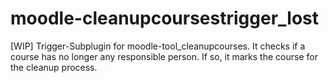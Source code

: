 # moodle-cleanupcoursestrigger_lost
[WIP] Trigger-Subplugin for moodle-tool_cleanupcourses. It checks if a course has no longer any responsible person. If so, it marks the course for the cleanup process.
